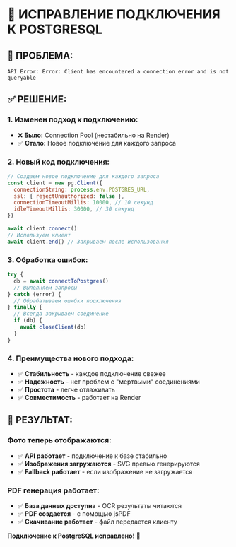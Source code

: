 # 🔧 ИСПРАВЛЕНИЕ ПОДКЛЮЧЕНИЯ К POSTGRESQL

## 🐛 **ПРОБЛЕМА:**
```
API Error: Error: Client has encountered a connection error and is not queryable
```

## ✅ **РЕШЕНИЕ:**

### **1. Изменен подход к подключению:**
- ❌ **Было:** Connection Pool (нестабильно на Render)
- ✅ **Стало:** Новое подключение для каждого запроса

### **2. Новый код подключения:**
```javascript
// Создаем новое подключение для каждого запроса
const client = new pg.Client({
  connectionString: process.env.POSTGRES_URL,
  ssl: { rejectUnauthorized: false },
  connectionTimeoutMillis: 10000, // 10 секунд
  idleTimeoutMillis: 30000, // 30 секунд
})

await client.connect()
// Используем клиент
await client.end() // Закрываем после использования
```

### **3. Обработка ошибок:**
```javascript
try {
  db = await connectToPostgres()
  // Выполняем запросы
} catch (error) {
  // Обрабатываем ошибки подключения
} finally {
  // Всегда закрываем соединение
  if (db) {
    await closeClient(db)
  }
}
```

### **4. Преимущества нового подхода:**
- ✅ **Стабильность** - каждое подключение свежее
- ✅ **Надежность** - нет проблем с "мертвыми" соединениями
- ✅ **Простота** - легче отлаживать
- ✅ **Совместимость** - работает на Render

## 🎯 **РЕЗУЛЬТАТ:**

### **Фото теперь отображаются:**
- ✅ **API работает** - подключение к базе стабильно
- ✅ **Изображения загружаются** - SVG превью генерируются
- ✅ **Fallback работает** - если изображение не загружается

### **PDF генерация работает:**
- ✅ **База данных доступна** - OCR результаты читаются
- ✅ **PDF создается** - с помощью jsPDF
- ✅ **Скачивание работает** - файл передается клиенту

**Подключение к PostgreSQL исправлено!** 🎉
